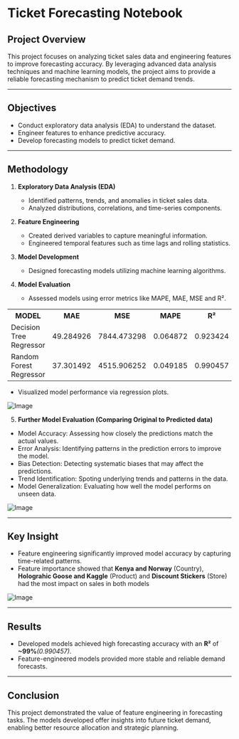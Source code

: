 # Ticket Forecasting Notebook

## Project Overview
This project focuses on analyzing ticket sales data and engineering features to improve forecasting accuracy. By leveraging advanced data analysis techniques and machine learning models, the project aims to provide a reliable forecasting mechanism to predict ticket demand trends.

---

## Objectives
- Conduct exploratory data analysis (EDA) to understand the dataset.
- Engineer features to enhance predictive accuracy.
- Develop forecasting models to predict ticket demand.

---

## Methodology

1. **Exploratory Data Analysis (EDA)**
   - Identified patterns, trends, and anomalies in ticket sales data.
   - Analyzed distributions, correlations, and time-series components.

2. **Feature Engineering**
   - Created derived variables to capture meaningful information.
   - Engineered temporal features such as time lags and rolling statistics.

3. **Model Development**
   - Designed forecasting models utilizing machine learning algorithms.
   
4. **Model Evaluation**
   - Assessed models using error metrics like MAPE, MAE, MSE and R².

<table align="center">
<tr>
  <th>MODEL</th>
  <th>MAE</th>
  <th>MSE</th>
  <th>MAPE</th>
  <th>R²</th>
</tr>
<tr>
  <td>Decision Tree Regressor</td>
  <td align="center">49.284926</td>
  <td align="center">7844.473298</td>
  <td align="center">0.064872</td>
  <td align="center">0.923424</td>
</tr>
<tr>
  <td>Random Forest Regressor</td>
  <td align="center">37.301492</td>
  <td align="center">4515.906252</td>
  <td align="center">0.049185</td>
  <td align="center">0.990457</td>
</tr>
</table>


   - Visualized model performance via regression plots.

![Image](https://github.com/user-attachments/assets/141332ac-2c79-4f4c-9a6b-8cc60c6c120c)

5. **Further Model Evaluation (Comparing Original to Predicted data)**
  - Model Accuracy: Assessing how closely the predictions match the actual values.
  - Error Analysis: Identifying patterns in the prediction errors to improve the model.
  - Bias Detection: Detecting systematic biases that may affect the predictions.
  - Trend Identification: Spoting underlying trends and patterns in the data.
  - Model Generalization: Evaluating how well the model performs on unseen data.

![Image](https://github.com/user-attachments/assets/2b14889f-f60a-4022-905d-80af4b52865a)

---

## Key Insight
- Feature engineering significantly improved model accuracy by capturing time-related patterns.
- Feature importance showed that **Kenya and Norway** (Country), **Holograhic Goose and Kaggle** (Product) and **Discount Stickers** (Store) had the most impact on sales in both models

![Image](https://github.com/user-attachments/assets/4db2355e-feb2-42ad-b6bf-6300efb27e1c)

---

## Results
- Developed models achieved high forecasting accuracy with an **R²** of **~99%***(0.990457)*.
- Feature-engineered models provided more stable and reliable demand forecasts.

---

## Conclusion
This project demonstrated the value of feature engineering in forecasting tasks. The models developed offer insights into future ticket demand, enabling better resource allocation and strategic planning.
